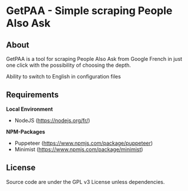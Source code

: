 # GetPAA - Simple scraping People Also Ask 


## About
 GetPAA is a tool for scraping People Also Ask from Google French in just one click with the possibility of choosing the depth.
 
Ability to switch to English in configuration files

## Requirements

**Local Environment**
* NodeJS (https://nodejs.org/fr/)

**NPM-Packages**
* Puppeteer (https://www.npmjs.com/package/puppeteer)
* Minimist (https://www.npmjs.com/package/minimist)

## License

Source code are under the GPL v3 License unless dependencies.